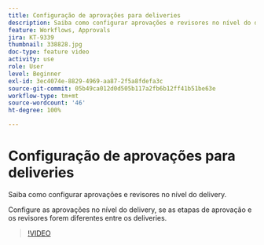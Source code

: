 ```yaml
---
title: Configuração de aprovações para deliveries
description: Saiba como configurar aprovações e revisores no nível do delivery.
feature: Workflows, Approvals
jira: KT-9339
thumbnail: 338828.jpg
doc-type: feature video
activity: use
role: User
level: Beginner
exl-id: 3ec4074e-8829-4969-aa87-2f5a8fdefa3c
source-git-commit: 05b49ca012d0d505b117a2fb6b12ff41b51be63e
workflow-type: tm+mt
source-wordcount: '46'
ht-degree: 100%

---
```


# Configuração de aprovações para deliveries

Saiba como configurar aprovações e revisores no nível do delivery.  

Configure as aprovações no nível do delivery, se as etapas de aprovação e os revisores forem diferentes entre os deliveries.

>[!VIDEO](https://video.tv.adobe.com/v/338828?quality=12&learn=on)
